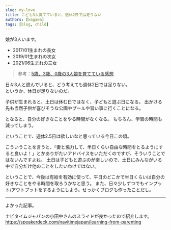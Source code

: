 ```yaml
---
slug: my-love
title: こども3人育てていると、週休2日では足りない
authors: [kagawa]
tags: [blog, child]
---
```


娘が3人います。

- 2017/01生まれの長女
- 2019/01生まれの次女
- 2021/06生まれの三女


> 参考：[5歳、3歳、0歳の3人娘を育てている感想](https://note.com/koushikagawa/n/nac90f3e54dcb)

日々3人と遊んでいると、どう考えても週休2日では足りない。  
というか、休日が足りないのだ。

子供が生まれると、土日は休む日ではなく、子どもと遊ぶ日になる。
出かける先も当然子供が喜びそうな公園やプールや習い事に行くことになる。

となると、自分の好きなことをやる時間がなくなる。
もちろん、学習の時間も減ってしまう。

ということで、週休2.5日は欲しいなと思っている今日この頃。

こういうことを言うと、「妻と協力して、半日くらい自由な時間をとるようにすると良いよ！」とかありがたいアドバイスをいただくのですが、そういうことではないんですよね。
土日は子どもと遊ぶのが楽しいので、土日にみんながいる中で自分だけ他のことをしたいわけではない。

ということで、今後は有給を有効に使って、平日のどこかで半日くらいは自分の好きなことをやる時間を取ろうかなと思う。
また、日々少しずつでもインプット/アウトプットをするようにしよう。せっかくブログも作ったことだし。

---
よかった記事。

ナビタイムジャパンの小田中さんのスライドが良かったので紹介します。
https://speakerdeck.com/navitimejapan/learning-from-parenting